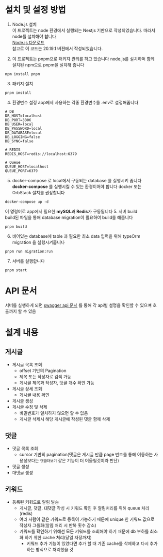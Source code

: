 # 설치 및 설정 방법

1. Node.js 설치<br> 이 프로젝트는 node 환경에서 실행되는 Nestjs 기반으로 작성되었습니다. 따라서 node를 설치해야 합니다<br>
   [Node.js 다운로드](https://nodejs.org/ko)<br> 참고로 이 코드는 20.19.1 버젼에서 작성되었습니다.

2. 이 프로젝트는 pnpm으로 패키지 관리를 하고 있습니다 node.js를 설치하며 함께 설치된 npm으로 pnpm을 설치해 줍니다
```
npm install pnpm
```
3. 패키지 설치<br>
```
pnpm install
```
4. 환경변수 설정
app에서 사용하는 각종 환경변수를 .env로 설정해줍니다
```
# DB
DB_HOST=localhost
DB_PORT=3306
DB_USER=local
DB_PASSWORD=local
DB_DATABASE=local
DB_LOGGING=false
DB_SYNC=false

# REDIS
REDIS_HOST=redis://localhost:6379

# Queue
QUEUE_HOST=localhost
QUEUE_PORT=6379

```
5. docker-compose 로 local에서 구동되는 database 를 실행시켜 줍니다<br>
**docker-compose** 를 실행시킬 수 있는 환경이어야 합니다 docker 또는 OrbStack 설치를 권장합니다
```
docker-compose up -d
```
이 명령어로 app에서 필요한 **mySQL**과 **Redis**가 구동됩니다
5. 서버 build<br>
build된 파일을 통해 database migration이 필요하여 build를 해줍니다
```
pnpm build
```
6. 비어있는 database에 table 과 필요한 최소 data 입력을 위해 typeOrm migration 을 실행시켜줍니다
```
pnpm run migration:run
```
7. 서버를 실행합니다
```
pnpm start
```

# API 문서
서버를 실행하게 되면 [swagger api 문서](localhost:3000/api-docs) 를 통해 각 api별 설명을 확인할 수 있으며 호출까지 할 수 있음

# 설계 내용
## 게시글
- 게시글 목록 조회
   - offset 기반의 Pagination
   - 제목 또는 작성자로 검색 가능
   - 게시글 제목과 작성자, 댓글 개수 확인 가능
- 게시글 상세 조회
  - 게시글 내용 확인 
- 게시글 생성
- 게시글 수정 및 삭제
  - 비밀번호가 일치하지 않으면 할 수 없음
  - 게시글 삭제시 해당 게시글에 작성된 댓글 함께 삭제
## 댓글
- 댓글 목록 조회
  - cursor 기반의 pagination(댓글은 게시글 만큼 page 번호를 통해 이동하는 사용성보다는 `댓글더보기` 같은 기능이 더 어울릴것이라 판단) 
- 댓글 생성
- 대댓글 생성

## 키워드
- 등록된 키워드로 알림 발송
  - 게시글, 댓글, 대댓글 작성 시 키워드 확인 후 알림처리를 위해 queue 처리(redis)
  - 여러 사람이 같은 키워드로 등록이 가능하기 때문에 unique 한 키워드 값으로 작성자 그룹화(알림 처리 시 반복 횟수 감소)
  - 키워드를 확인하기 위해선 모든 키워드를 조회해야 하기 때문에 db 부하를 최소화 하기 위한 cache 처리(당일 자정까지)
    - 키워드 추가 기능이 있었다면 추가 할 때 기존 cache를 삭제하고 다시 추가하는 방식으로 처리했을 것



